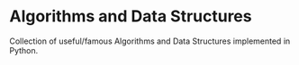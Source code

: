 # Algorithms and Data Structures
Collection of useful/famous Algorithms and Data Structures implemented in Python.
